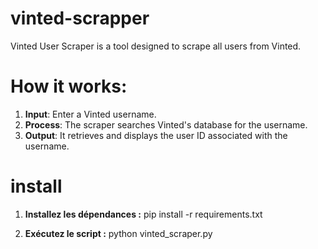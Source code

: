 # vinted-scrapper
Vinted User Scraper is a tool designed to scrape all users from Vinted.

# How it works:

1. **Input**: Enter a Vinted username.
2. **Process**: The scraper searches Vinted's database for the username.
3. **Output**: It retrieves and displays the user ID associated with the username.

# install

1. **Installez les dépendances :**
  pip install -r requirements.txt
  
2. **Exécutez le script :**
python vinted_scraper.py
